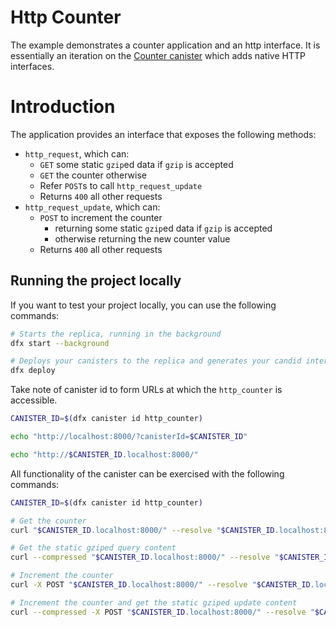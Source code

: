# Http Counter

The example demonstrates a counter application and an http interface. It is essentially an iteration on the [Counter canister](../counter/README.md) which adds native HTTP interfaces.

# Introduction

The application provides an interface that exposes the following methods:

*  `http_request`, which can:
    * `GET` some static `gzip`ed data if `gzip` is accepted
    * `GET` the counter otherwise
    * Refer `POST`s to call `http_request_update`
    * Returns `400` all other requests
* `http_request_update`, which can:
    * `POST` to increment the counter
        * returning some static `gzip`ed data if `gzip` is accepted
        * otherwise returning the new counter value
    * Returns `400` all other requests

## Running the project locally

If you want to test your project locally, you can use the following commands:

```bash
# Starts the replica, running in the background
dfx start --background

# Deploys your canisters to the replica and generates your candid interface
dfx deploy
```

Take note of canister id to form URLs at which the `http_counter` is accessible.

```bash
CANISTER_ID=$(dfx canister id http_counter)

echo "http://localhost:8000/?canisterId=$CANISTER_ID"

echo "http://$CANISTER_ID.localhost:8000/"
```

All functionality of the canister can be exercised with the following commands:

```bash
CANISTER_ID=$(dfx canister id http_counter)

# Get the counter
curl "$CANISTER_ID.localhost:8000/" --resolve "$CANISTER_ID.localhost:8000:127.0.0.1"

# Get the static gziped query content
curl --compressed "$CANISTER_ID.localhost:8000/" --resolve "$CANISTER_ID.localhost:8000:127.0.0.1"

# Increment the counter
curl -X POST "$CANISTER_ID.localhost:8000/" --resolve "$CANISTER_ID.localhost:8000:127.0.0.1"

# Increment the counter and get the static gziped update content
curl --compressed -X POST "$CANISTER_ID.localhost:8000/" --resolve "$CANISTER_ID.localhost:8000:127.0.0.1"
```
